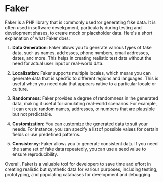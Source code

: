 # Faker 


Faker is a PHP library that is commonly used for generating fake data. It is often used in software development, particularly during testing and development phases, to create mock or placeholder data. Here's a short explanation of what Faker does:

1. **Data Generation**: Faker allows you to generate various types of fake data, such as names, addresses, phone numbers, email addresses, dates, and more. This helps in creating realistic test data without the need for actual user input or real-world data.

2. **Localization**: Faker supports multiple locales, which means you can generate data that is specific to different regions and languages. This is useful when you need data that appears native to a particular locale or culture.

3. **Randomness**: Faker provides a degree of randomness in the generated data, making it useful for simulating real-world scenarios. For example, it can create random names, addresses, or numbers that are plausible but not predictable.

4. **Customization**: You can customize the generated data to suit your needs. For instance, you can specify a list of possible values for certain fields or use predefined patterns.

5. **Consistency**: Faker allows you to generate consistent data. If you need the same set of fake data repeatedly, you can use a seed value to ensure reproducibility.

Overall, Faker is a valuable tool for developers to save time and effort in creating realistic but synthetic data for various purposes, including testing, prototyping, and populating databases for development and debugging.
